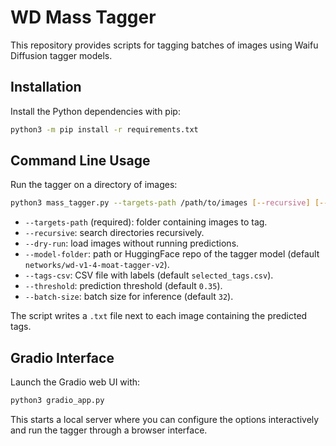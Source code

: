 # WD Mass Tagger

This repository provides scripts for tagging batches of images using Waifu Diffusion tagger models.

## Installation

Install the Python dependencies with pip:

```bash
python3 -m pip install -r requirements.txt
```

## Command Line Usage

Run the tagger on a directory of images:

```bash
python3 mass_tagger.py --targets-path /path/to/images [--recursive] [--dry-run] [--model-folder MODEL] [--tags-csv FILE] [--threshold FLOAT] [--batch-size INT]
```

- `--targets-path` (required): folder containing images to tag.
- `--recursive`: search directories recursively.
- `--dry-run`: load images without running predictions.
- `--model-folder`: path or HuggingFace repo of the tagger model (default `networks/wd-v1-4-moat-tagger-v2`).
- `--tags-csv`: CSV file with labels (default `selected_tags.csv`).
- `--threshold`: prediction threshold (default `0.35`).
- `--batch-size`: batch size for inference (default `32`).

The script writes a `.txt` file next to each image containing the predicted tags.

## Gradio Interface

Launch the Gradio web UI with:

```bash
python3 gradio_app.py
```

This starts a local server where you can configure the options interactively and run the tagger through a browser interface.
